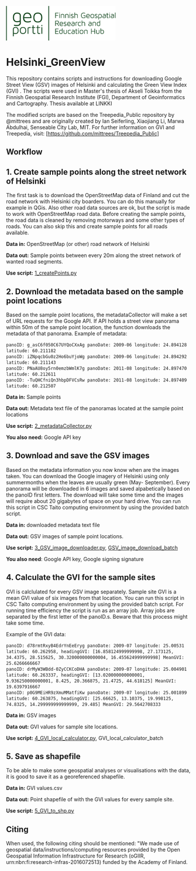 <img src="https://github.com/geoportti/Logos/blob/master/geoportti_logo_300px.png">

# Helsinki_GreenView

This repository contains scripts and instructions for downloading Google Street View (GSV) images of Helsinki and calculating the Green View Index (GVI) . The scripts were used in Master's thesis of Akseli Toikka from the Finnish Geospatial Research Institute (FGI), Department of Geoinformatics and Cartography. Thesis available at LINKKI

The modified scripts are based on the Treepedia_Public repository by @mittrees and are originally created by Ian Seiferling, Xiaojiang Li, Marwa Abdulhai, Senseable City Lab, MIT. For further information on GVI and Treepedia, visit: [https://github.com/mittrees/Treepedia_Public]

## Workflow
## 1. Create sample points along the street network of Helsinki
The first task is to download the OpenStreetMap data of Finland and cut the road network with Helsinki city boarders. You can do this manually for example in QGis. Also other road data sources are ok, but the script is made to work with OpenStreetMap road data. Before creating the sample points, the road data is cleaned by removing motorways and some other types of roads. You can also skip this and create sample points for all roads available. 

**Data in:** OpenStreetMap (or other) road network of Helsinki

**Data out:** Sample points between every 20m along the street network of wanted road segments.

**Use script:** [1_createPoints.py](https://github.com/geoporttishare/Helsinki_GreenView/blob/master/1_createPoints_org.py)


## 2. Download the metadata based on the sample point locations
Based on the sample point locations, the metadataCollector will make a set of URL requests for the Google API. If API holds a street view panorama within 50m of the sample point location, the function downloads the metadata of that panorama. Example of metadata:
```
panoID: g_asC6f050C67UYQoCXxAg panoDate: 2009-06 longitude: 24.894128 latitude: 60.211182
panoID: iZNpqcbGu0z2Ho6buYjoWg panoDate: 2009-06 longitude: 24.894292 latitude: 60.211143
panoID: PNaAU8oy5rn0emzbWmlK7g panoDate: 2011-08 longitude: 24.897470 latitude: 60.212611
panoID: -TuQHCfniQn3hbpDFVCsRw panoDate: 2011-08 longitude: 24.897409 latitude: 60.212507
```
**Data in:** Sample points

**Data out:** Metadata text file of the panoramas located at the sample point locations

**Use script:** [2_metadataCollector.py](https://github.com/geoporttishare/Helsinki_GreenView/blob/master/2_metadataCollector.py)

**You also need:** Google API key



## 3. Download and save the GSV images
Based on the metadata information you now know when are the images taken. You can download the Google imagery of Helsinki using only summermonths when the leaves are usually green (May- September). Every panorama will be downloaded in 6 images and saved alpabetically based on the panoID first letters. The download will take some time and the images will require about 20 gigabytes of space on your hard drive. You can run this script in CSC Taito computing environment by using the provided batch script.

**Data in:** downloaded metadata text file

**Data out:** GSV images of sample point locations.

**Use script:** [3_GSV_image_downloader.py](https://github.com/geoporttishare/Helsinki_GreenView/blob/master/3_GSV_image_downloader.py), [GSV_image_download_batch](https://github.com/geoporttishare/Helsinki_GreenView/blob/master/GSV_Image_download_batch.py)

**You also need**: Google API key, Google signing signature



## 4. Calculate the GVI for the sample sites
GVI is calclulated for every GSV image separately. Sample site GVI is a mean GVI value of six images from that location. You can run this script in CSC Taito computing environment by using the provided batch script. For running time efficiency the script is run as an array job. Array jobs are separated by the first letter of the panoID.s. Beware that this process might take some time.

Example of the GVI data:
```
panoID: d78rmtRxyB4EdrYnEeEryg panoDate: 2009-07 longitude: 25.00531 latitude: 60.262958, headingGVI: [16.858124999999998, 27.173125, 34.4375, 28.515625, 30.320000000000004, 16.455624999999998] MeanGVI: 25.6266666667
panoID: drMyW3WBdd-0ZyCCKCoDHA panoDate: 2009-07 longitude: 25.004901 latitude: 60.263337, headingGVI: [13.020000000000001, 9.936250000000001, 8.425, 20.366875, 21.4725, 44.618125] MeanGVI: 19.6397916667
panoID: p0G9MEiHR9zXmuMMatfiKw panoDate: 2009-07 longitude: 25.001899 latitude: 60.263875, headingGVI: [25.66625, 13.10375, 19.998125, 74.8325, 14.299999999999999, 29.485] MeanGVI: 29.5642708333
```

**Data in:** GSV images

**Data out:** GVI values for sample site locations.

**Use script:** [4_GVI_local_calculator.py](https://github.com/geoporttishare/Helsinki_GreenView/blob/master/4_GVI_local_calculator.py), GVI_local_calculator_batch



## 5. Save as shapefile

To be able to make some geospatial analyses or visualisations with the data, it is good to save it as a georeferenced shapefile. 

**Data in:** GVI values.csv

**Data out:** Point shapefile of with the GVI values for every sample site.

**Use script:** [5_GVI_to_shp.py](https://github.com/geoporttishare/Helsinki_GreenView/blob/master/5_GVI_to_shp.py)


## Citing
When used, the following citing should be mentioned: "We made use of geospatial data/instructions/computing resources provided by the Open Geospatial Information Infrastructure for Research (oGIIR, urn:nbn:fi:research-infras-2016072513) funded by the Academy of Finland.
